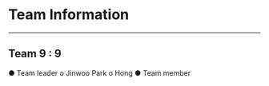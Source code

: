 # Team Information
-----------------

## Team 9 : 9
● Team leader
  o Jinwoo Park 
  o Hong
● Team member



